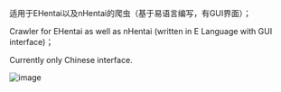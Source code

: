 适用于EHentai以及nHentai的爬虫（基于易语言编写，有GUI界面）；

Crawler for EHentai as well as nHentai (written in E Language with GUI interface)；

Currently only Chinese interface.

![image](https://user-images.githubusercontent.com/72508351/218765218-6b4e39b8-c068-4a93-a182-51c4f4ca81e4.png)
